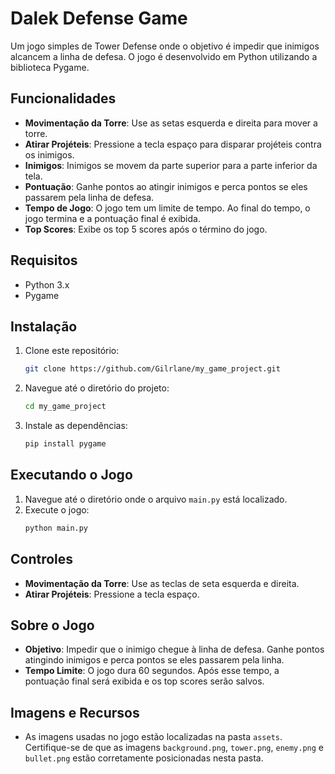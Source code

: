 # Dalek Defense Game

Um jogo simples de Tower Defense onde o objetivo é impedir que inimigos alcancem a linha de defesa. O jogo é desenvolvido em Python utilizando a biblioteca Pygame.

## Funcionalidades

- **Movimentação da Torre**: Use as setas esquerda e direita para mover a torre.
- **Atirar Projéteis**: Pressione a tecla espaço para disparar projéteis contra os inimigos.
- **Inimigos**: Inimigos se movem da parte superior para a parte inferior da tela.
- **Pontuação**: Ganhe pontos ao atingir inimigos e perca pontos se eles passarem pela linha de defesa.
- **Tempo de Jogo**: O jogo tem um limite de tempo. Ao final do tempo, o jogo termina e a pontuação final é exibida.
- **Top Scores**: Exibe os top 5 scores após o término do jogo.

## Requisitos

- Python 3.x
- Pygame

## Instalação

1. Clone este repositório:
    ```bash
    git clone https://github.com/Gilrlane/my_game_project.git
    ```
2. Navegue até o diretório do projeto:
    ```bash
    cd my_game_project
    ```
3. Instale as dependências:
    ```bash
    pip install pygame
    ```

## Executando o Jogo

1. Navegue até o diretório onde o arquivo `main.py` está localizado.
2. Execute o jogo:
    ```bash
    python main.py
    ```

## Controles

- **Movimentação da Torre**: Use as teclas de seta esquerda e direita.
- **Atirar Projéteis**: Pressione a tecla espaço.

## Sobre o Jogo

- **Objetivo**: Impedir que o inimigo chegue à linha de defesa. Ganhe pontos atingindo inimigos e perca pontos se eles passarem pela linha.
- **Tempo Limite**: O jogo dura 60 segundos. Após esse tempo, a pontuação final será exibida e os top scores serão salvos.

## Imagens e Recursos

- As imagens usadas no jogo estão localizadas na pasta `assets`. Certifique-se de que as imagens `background.png`, `tower.png`, `enemy.png` e `bullet.png` estão corretamente posicionadas nesta pasta.




